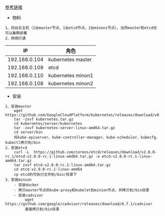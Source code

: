 [参考链接](http://blog.csdn.net/qingchi0/article/details/42538549)

- 物料
```
1、四台云主机（1台master节点、1台etcd节点、2台minons节点），当然master和etcd也可以集群部署
2、网络打通
```
IP|角色
---|---
192.168.0.104|kubernetes master
192.168.0.109|etcd
192.168.0.110|kubernetes minon1
192.168.0.108|kubernetes minon2

- 安装
```
1、安装master
    wget https://github.com/GoogleCloudPlatform/kubernetes/releases/download/v0.8.0/kubernetes.tar.gz
    tar -zxvf kubernetes.tar.gz
    cd kubernetes/server/kubernetes
    tar -zxvf kubernetes-server-linux-amd64.tar.gz
    cd server/bin
    将kube-apiserver、kube-controller-manager、kube-scheduler、kubecfg、kubectl拷贝到/bin
2、安装etcd
    curl -L  https://github.com/coreos/etcd/releases/download/v2.0.0-rc.1/etcd-v2.0.0-rc.1-linux-amd64.tar.gz -o etcd-v2.0.0-rc.1-linux-amd64.tar.gz
    tar zxvf etcd-v2.0.0-rc.1-linux-amd64.tar.gz
    cd etcd-v2.0.0-rc.1-linux-amd64
    cp etcd的可执行文件到/bin/目录下
3、安装minion
    - 安装docker
    - 拷贝master节点的kube-proxy和kubelet到minion节点，并拷贝到/bin目录
    - 安装cadvisor
         wget https://github.com/google/cadvisor/releases/download/0.7.1/cadvisor
         直接拷贝到/bin目录
```
